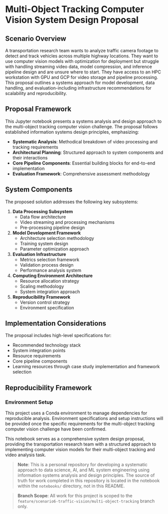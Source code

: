 # Multi-Object Tracking Computer Vision System Design Proposal

## Scenario Overview
A transportation research team wants to analyze traffic camera footage to detect and track vehicles across multiple highway locations. They want to use computer vision models with optimization for deployment but struggle with handling streaming video data, model compression, and inference pipeline design and are unsure where to start. They have access to an HPC workstation with GPU and GCP for video storage and pipeline processing. This proposal outlines a systems approach for model development, data handling, and evaluation-including infrastructure recommendations for scalability and reproducibility.

## Proposal Framework
This Jupyter notebook presents a systems analysis and design approach to the multi-object tracking computer vision challenge. The proposal follows established information systems design principles, emphasizing:
- **Systematic Analysis**: Methodical breakdown of video processing and tracking requirements
- **Architectural Planning**: Structured approach to system components and their interactions
- **Core Pipeline Components**: Essential building blocks for end-to-end implementation
- **Evaluation Framework**: Comprehensive assessment methodology

## System Components
The proposed solution addresses the following key subsystems:
1. **Data Processing Subsystem**
   - Data flow architecture
   - Video streaming and processing mechanisms
   - Pre-processing pipeline design
2. **Model Development Framework**
   - Architecture selection methodology
   - Training system design
   - Parameter optimization approach
3. **Evaluation Infrastructure**
   - Metrics selection framework
   - Validation process design
   - Performance analysis system
4. **Computing Environment Architecture**
   - Resource allocation strategy
   - Scaling methodology
   - System integration approach
5. **Reproducibility Framework**
   - Version control strategy
   - Environment specification

## Implementation Considerations
The proposal includes high-level specifications for:
- Recommended technology stack
- System integration points
- Resource requirements
- Core pipeline components
- Learning resources through case study implementation and framework selection

## Reproducibility Framework
### Environment Setup

This project uses a Conda environment to manage dependencies for reproducible analysis. Environment specifications and setup instructions will be provided once the specific requirements for the multi-object tracking computer vision challenge have been confirmed.

This notebook serves as a comprehensive system design proposal, providing the transportation research team with a structured approach to implementing computer vision models for their multi-object tracking and video analysis task.

> **Note**: This is a personal repository for developing a systematic approach to data science, AI, and ML system engineering using information systems analysis and design principles. The source of truth for work completed in this repository is located in the notebook within the `notebooks/` directory, not in this README.

> **Branch Scope**: All work for this project is scoped to the `feature/scenario6-traffic-vision/multi-object-tracking` branch only.
